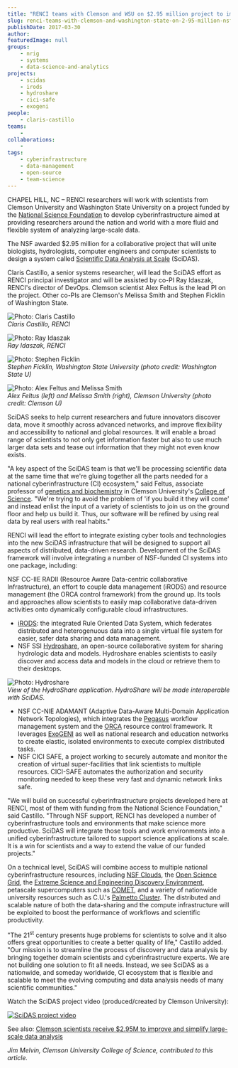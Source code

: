 ```yaml
---
title: "RENCI teams with Clemson and WSU on $2.95 million project to improve and simplify large-scale data analysis"
slug: renci-teams-with-clemson-and-washington-state-on-2-95-million-nsf-project-to-improve-and-simplify-large-scale-data-analysis
publishDate: 2017-03-30
author: 
featuredImage: null
groups:
    - nrig
    - systems
    - data-science-and-analytics
projects:
    - scidas
    - irods
    - hydroshare
    - cici-safe
    - exogeni
people:
    - claris-castillo
teams: 
    - 
collaborations:
    - 
tags:
    - cyberinfrastructure
    - data-management
    - open-source
    - team-science
---
```

CHAPEL HILL, NC – RENCI researchers will work with scientists from Clemson University and Washington State University on a project funded by the [National Science Foundation](https://www.nsf.gov/) to develop cyberinfrastructure aimed at providing researchers around the nation and world with a more fluid and flexible system of analyzing large-scale data.

The NSF awarded $2.95 million for a collaborative project that will unite biologists, hydrologists, computer engineers and computer scientists to design a system called [Scientific Data Analysis at Scale](https://www.nsf.gov/awardsearch/showAward?AWD_ID=1659300&HistoricalAwards=false) (SciDAS).

Claris Castillo, a senior systems researcher, will lead the SciDAS effort as RENCI principal investigator and will be assisted by co-PI Ray Idaszak, RENCI's director of DevOps. Clemson scientist Alex Feltus is the lead PI on the project. Other co-PIs are Clemson's Melissa Smith and Stephen Ficklin of Washington State.

![Photo: Claris Castillo](https://renci.org/wp-content/uploads/2017/02/ClarisCastillo2-copy-2-264x300.png)  
_Claris Castillo, RENCI_

![Photo: Ray Idaszak](https://renci.org/wp-content/uploads/2017/01/ray-idaszak-b.jpg)  
_Ray Idaszak, RENCI_

![Photo: Stephen Ficklin](https://renci.org/wp-content/uploads/2017/03/ficklin-300x231.jpg)  
_Stephen Ficklin, Washington State University (photo credit: Washington State U)_

![Photo: Alex Feltus and Melissa Smith](https://renci.org/wp-content/uploads/2017/03/alex-melissa_lead-300x233.jpg)  
_Alex Feltus (left) and Melissa Smith (right), Clemson University (photo credit: Clemson U)_

SciDAS seeks to help current researchers and future innovators discover data, move it smoothly across advanced networks, and improve flexibility and accessibility to national and global resources. It will enable a broad range of scientists to not only get information faster but also to use much larger data sets and tease out information that they might not even know exists.

"A key aspect of the SciDAS team is that we'll be processing scientific data at the same time that we're gluing together all the parts needed for a national cyberinfrastructure (CI) ecosystem," said Feltus, associate professor of [genetics and biochemistry](https://www.clemson.edu/science/departments/genetics-biochemistry/) in Clemson University's [College of Science](https://www.clemson.edu/science/). "We're trying to avoid the problem of 'if you build it they will come' and instead enlist the input of a variety of scientists to join us on the ground floor and help us build it. Thus, our software will be refined by using real data by real users with real habits."

RENCI will lead the effort to integrate existing cyber tools and technologies into the new SciDAS infrastructure that will be designed to support all aspects of distributed, data-driven research. Development of the SciDAS framework will involve integrating a number of NSF-funded CI systems into one package, including:

NSF CC-IIE RADII (Resource Aware Data-centric collaborative Infrastructure), an effort to couple data management (iRODS) and resource management (the ORCA control framework) from the ground up. Its tools and approaches allow scientists to easily map collaborative data-driven activities onto dynamically configurable cloud infrastructures.
*   [iRODS](http://www.irods.org/): the integrated Rule Oriented Data System, which federates distributed and heterogenuous data into a single virtual file system for easier, safer data sharing and data management.
*   NSF SSI [Hydroshare](https://www.hydroshare.org/), an open-source collaborative system for sharing hydrologic data and models. Hydroshare enables scientists to easily discover and access data and models in the cloud or retrieve them to their desktops.

![Photo: Hydroshare](https://renci.org/wp-content/uploads/2017/03/hydroshare_hydrology_01-300x181.png)  
_View of the HydroShare application. HydroShare will be made interoperable with SciDAS._


*   NSF CC-NIE ADAMANT (Adaptive Data-Aware Multi-Domain Application Network Topologies), which integrates the [Pegasus](https://pegasus.isi.edu/) workflow management system and the [ORCA](https://geni-orca.renci.org/trac/wiki/orca-introduction) resource control framework. It leverages [ExoGENI](http://www.exogeni.net/) as well as national research and education networks to create elastic, isolated environments to execute complex distributed tasks.
*   NSF CICI SAFE, a project working to securely automate and monitor the creation of virtual super-facilities that link scientists to multiple resources. CICI-SAFE automates the authorization and security monitoring needed to keep these very fast and dynamic network links safe.

"We will build on successful cyberinfrastructure projects developed here at RENCI, most of them with funding from the National Science Foundation," said Castillo. "Through NSF support, RENCI has developed a number of cyberinfrastructure tools and environments that make science more productive. SciDAS will integrate those tools and work environments into a unified cyberinfrastructure tailored to support science applications at scale. It is a win for scientists and a way to extend the value of our funded projects."

On a technical level, SciDAS will combine access to multiple national cyberinfrastructure resources, including [NSF Clouds](https://nsf.gov/news/news_summ.jsp?cntn_id=132377), the [Open Science Grid](https://www.opensciencegrid.org/), the [Extreme Science and Engineering Discovery Environment](https://www.xsede.org/), petascale supercomputers such as [COMET](http://www.sdsc.edu/support/user_guides/comet.html), and a variety of nationwide university resources such as C.U.'s [Palmetto Cluster](https://www.palmetto.clemson.edu/palmetto/). The distributed and scalable nature of both the data-sharing and the compute infrastructure will be exploited to boost the performance of workflows and scientific productivity.

"The 21<sup>st</sup> century presents huge problems for scientists to solve and it also offers great opportunities to create a better quality of life," Castillo added. "Our mission is to streamline the process of discovery and data analysis by bringing together domain scientists and cyberinfrastructure experts. We are not building one solution to fit all needs. Instead, we see SciDAS as a nationwide, and someday worldwide, CI ecosystem that is flexible and scalable to meet the evolving computing and data analysis needs of many scientific communities."

Watch the SciDAS project video (produced/created by Clemson University):

[![SciDAS project video](http://img.youtube.com/vi/fyzuufFWuxk/0.jpg)](http://www.youtube.com/watch?v=fyzuufFWuxk "SciDAS video")

See also: [Clemson scientists receive $2.95M to improve and simplify large-scale data analysis](http://newsstand.clemson.edu/mediarelations/clemson-scientists-receive-2-95m-to-improve-and-simplify-large-scale-data-analysis/)

_Jim Melvin, Clemson University College of Science, contributed to this article._

